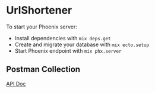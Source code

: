 # UrlShortener

To start your Phoenix server:

  * Install dependencies with `mix deps.get`
  * Create and migrate your database with `mix ecto.setup`
  * Start Phoenix endpoint with `mix phx.server`

## Postman Collection
[API Doc](https://documenter.getpostman.com/view/10490459/TzY1iGmR)

